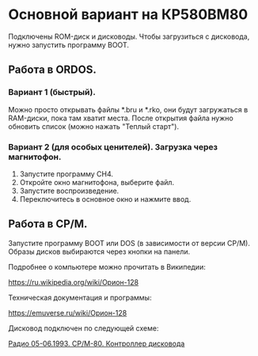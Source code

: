 # Основной вариант на КР580ВМ80

Подключены ROM-диск и дисководы. Чтобы загрузиться с дисковода, нужно запустить программу BOOT.

## Работа в ORDOS.

### Вариант 1 (быстрый).

Можно просто открывать файлы *.bru и *.rko, они будут загружаться в RAM-диски, пока там хватит места. После открытия файла нужно обновить список (можно нажать "Теплый старт").

### Вариант 2 (для особых ценителей). Загрузка через магнитофон.

1. Запустите программу CH4.
2. Откройте окно магнитофона, выберите файл.
3. Запустите воспроизведение.
4. Переключитесь в основное окно и нажмите ввод.

## Работа в CP/M.

Запустите программу BOOT или DOS (в зависимости от версии CP/M). Образы дисков выбираются через кнопки на панели.

Подробнее о компьютере можно прочитать в Википедии:

https://ru.wikipedia.org/wiki/Орион-128

Техническая документация и программы:

https://emuverse.ru/wiki/Орион-128

Дисковод подключен по следующей схеме:

[Радио 05-06.1993. СР/М-80. Контроллер дисковода](https://emuverse.ru/wiki/Орион-128/Радио_05,06-93/СР/М-80._Контроллер_дисковода)
